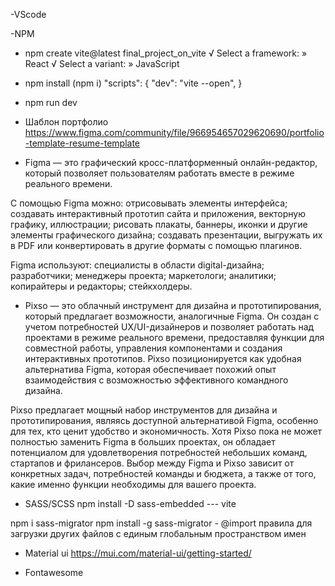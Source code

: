 -VScode

-NPM 

- npm create vite@latest final_project_on_vite
√ Select a framework: » React
√ Select a variant: » JavaScript
- npm install (npm i)
"scripts": {
    "dev": "vite --open",
}
- npm run dev


- Шаблон портфолио
https://www.figma.com/community/file/966954657029620690/portfolio-template-resume-template


- Figma — это графический кросс-платформенный онлайн-редактор, который позволяет пользователям работать вместе в режиме реального времени.

С помощью Figma можно:
отрисовывать элементы интерфейса;
создавать интерактивный прототип сайта и приложения, векторную графику, иллюстрации;
рисовать плакаты, баннеры, иконки и другие элементы графического дизайна;
создавать презентации, выгружать их в PDF или конвертировать в другие форматы с помощью плагинов.

Figma используют:
специалисты в области digital-дизайна;
разработчики;
менеджеры проекта;
маркетологи;
аналитики;
копирайтеры и редакторы;
стейкхолдеры.


- Pixso — это облачный инструмент для дизайна и прототипирования, который предлагает возможности, аналогичные Figma. Он создан с учетом потребностей UX/UI-дизайнеров и позволяет работать над проектами в режиме реального времени, предоставляя функции для совместной работы, управления компонентами и создания интерактивных прототипов. Pixso позиционируется как удобная альтернатива Figma, которая обеспечивает похожий опыт взаимодействия с возможностью эффективного командного дизайна.

Pixso предлагает мощный набор инструментов для дизайна и прототипирования, являясь доступной альтернативой Figma, особенно для тех, кто ценит удобство и экономичность. Хотя Pixso пока не может полностью заменить Figma в больших проектах, он обладает потенциалом для удовлетворения потребностей небольших команд, стартапов и фрилансеров. Выбор между Figma и Pixso зависит от конкретных задач, потребностей команды и бюджета, а также от того, какие именно функции необходимы для вашего проекта.


- SASS/SCSS
npm install -D sass-embedded --- vite

npm i sass-migrator
npm install -g sass-migrator  -  @import правила для загрузки других файлов с единым глобальным пространством имен


- Material ui
https://mui.com/material-ui/getting-started/


- Fontawesome